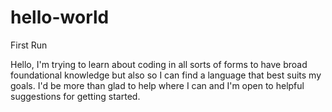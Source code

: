 # hello-world
First Run

Hello, I'm trying to learn about coding in all sorts of forms to have broad foundational knowledge but also so I can 
find a language that best suits my goals. I'd be more than glad to help where I can and I'm open to helpful suggestions for getting started. 
